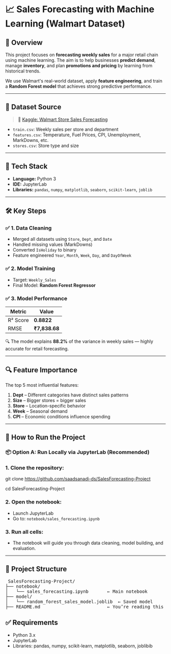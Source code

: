 # 📈 Sales Forecasting with Machine Learning (Walmart Dataset)

## 📌 Overview

This project focuses on **forecasting weekly sales** for a major retail chain using machine learning. The aim is to help businesses **predict demand**, manage **inventory**, and plan **promotions and pricing** by learning from historical trends.

We use Walmart's real-world dataset, apply **feature engineering**, and train a **Random Forest model** that achieves strong predictive performance.

---

## 📂 Dataset Source

> 📍 [Kaggle: Walmart Store Sales Forecasting](https://www.kaggle.com/competitions/walmart-recruiting-store-sales-forecasting)

- `train.csv`: Weekly sales per store and department
- `features.csv`: Temperature, Fuel Prices, CPI, Unemployment, MarkDowns, etc.
- `stores.csv`: Store type and size

---

## 🧰 Tech Stack

- **Language:** Python 3
- **IDE:** JupyterLab
- **Libraries:** `pandas`, `numpy`, `matplotlib`, `seaborn`, `scikit-learn`, `joblib`

---

## 🛠️ Key Steps

### ✅ 1. Data Cleaning
- Merged all datasets using `Store`, `Dept`, and `Date`
- Handled missing values (MarkDowns)
- Converted `IsHoliday` to binary
- Feature engineered `Year`, `Month`, `Week`, `Day`, and `DayOfWeek`

### ✅ 2. Model Training
- Target: `Weekly_Sales`
- Final Model: **Random Forest Regressor**

### ✅ 3. Model Performance

| Metric       | Value         |
|--------------|---------------|
| R² Score     | **0.8822**    |
| RMSE         | **₹7,838.68** |

🔍 The model explains **88.2%** of the variance in weekly sales — highly accurate for retail forecasting.

---

## 🔍 Feature Importance

The top 5 most influential features:

1. **Dept** – Different categories have distinct sales patterns
2. **Size** – Bigger stores = bigger sales
3. **Store** – Location-specific behavior
4. **Week** – Seasonal demand
5. **CPI** – Economic conditions influence spending

---

## 🚀 How to Run the Project

### 📦 Option A: Run Locally via JupyterLab (Recommended)

### 1. Clone the repository:
git clone https://github.com/saadsanadi-ds/SalesForecasting-Project

 cd SalesForecasting-Project

### 2. Open the notebook:
- Launch JupyterLab
- Go to: `notebook/sales_forecasting.ipynb`

### 3. Run all cells:
- The notebook will guide you through data cleaning, model building, and evaluation.

---

## 📁 Project Structure
<pre> SalesForecasting-Project/
├── notebook/
│   └── sales_forecasting.ipynb       ← Main notebook
├── model/
│   └── random_forest_sales_model.joblib  ← Saved model
├── README.md                         ← You’re reading this  </pre>


## ✅ Requirements

- Python 3.x
- JupyterLab
- Libraries: pandas, numpy, scikit-learn, matplotlib, seaborn, joblibib
